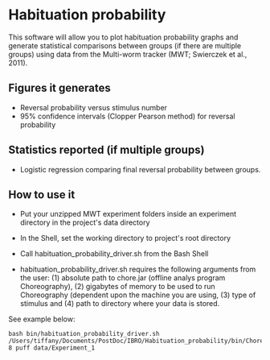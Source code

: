 # Habituation probability

This software will allow you to plot habituation probability graphs and generate 
statistical comparisons between groups (if there are multiple groups) using data from the
Multi-worm tracker (MWT; Swierczek et al., 2011). 


## Figures it generates
* Reversal probability versus stimulus number
* 95% confidence intervals (Clopper Pearson method) for reversal probability

## Statistics reported (if multiple groups)
* Logistic regression comparing final reversal probability between groups.


## How to use it

* Put your unzipped MWT experiment folders inside an experiment directory in the project's 
data directory

* In the Shell, set the working directory to project's root directory

* Call habituation_probability_driver.sh from the Bash Shell

* habituation_probability_driver.sh requires the following arguments from the user: 
(1) absolute path to chore.jar (offline analys program Choreography), (2) gigabytes of memory to 
be used to run Choreography (dependent upon the machine you are using, (3) type of 
stimulus and (4) path to directory where your data is stored.

 
See example below:

~~~
bash bin/habituation_probability_driver.sh /Users/tiffany/Documents/PostDoc/IBRO/Habituation_probability/bin/Chore.jar 8 puff data/Experiment_1
~~~
